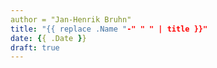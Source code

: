 ```yaml
---
author = "Jan-Henrik Bruhn"
title: "{{ replace .Name "-" " " | title }}"
date: {{ .Date }}
draft: true
---
```


